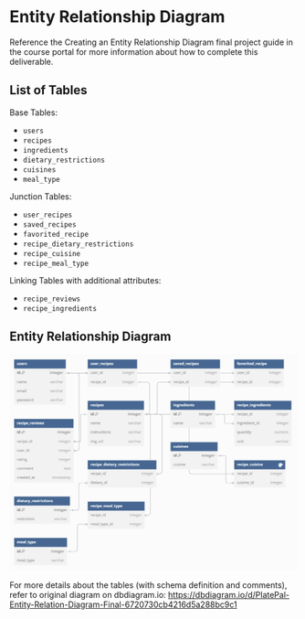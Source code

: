 # Entity Relationship Diagram

Reference the Creating an Entity Relationship Diagram final project guide in the course portal for more information about how to complete this deliverable.

## List of Tables

Base Tables:
- `users`
- `recipes`
- `ingredients`
- `dietary_restrictions`
- `cuisines`
- `meal_type`

Junction Tables:
- `user_recipes`
- `saved_recipes`
- `favorited_recipe`
- `recipe_dietary_restrictions`
- `recipe_cuisine`
- `recipe_meal_type`

Linking Tables with additional attributes:
- `recipe_reviews`
- `recipe_ingredients`


## Entity Relationship Diagram

![Entity relatiion diagram image](image.png)

For more details about the tables (with schema definition and comments), refer to original diagram on dbdiagram.io: https://dbdiagram.io/d/PlatePal-Entity-Relation-Diagram-Final-6720730cb4216d5a288bc9c1
